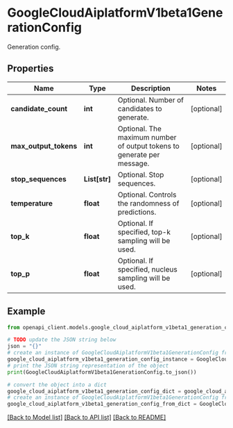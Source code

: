# GoogleCloudAiplatformV1beta1GenerationConfig

Generation config.

## Properties

Name | Type | Description | Notes
------------ | ------------- | ------------- | -------------
**candidate_count** | **int** | Optional. Number of candidates to generate. | [optional] 
**max_output_tokens** | **int** | Optional. The maximum number of output tokens to generate per message. | [optional] 
**stop_sequences** | **List[str]** | Optional. Stop sequences. | [optional] 
**temperature** | **float** | Optional. Controls the randomness of predictions. | [optional] 
**top_k** | **float** | Optional. If specified, top-k sampling will be used. | [optional] 
**top_p** | **float** | Optional. If specified, nucleus sampling will be used. | [optional] 

## Example

```python
from openapi_client.models.google_cloud_aiplatform_v1beta1_generation_config import GoogleCloudAiplatformV1beta1GenerationConfig

# TODO update the JSON string below
json = "{}"
# create an instance of GoogleCloudAiplatformV1beta1GenerationConfig from a JSON string
google_cloud_aiplatform_v1beta1_generation_config_instance = GoogleCloudAiplatformV1beta1GenerationConfig.from_json(json)
# print the JSON string representation of the object
print(GoogleCloudAiplatformV1beta1GenerationConfig.to_json())

# convert the object into a dict
google_cloud_aiplatform_v1beta1_generation_config_dict = google_cloud_aiplatform_v1beta1_generation_config_instance.to_dict()
# create an instance of GoogleCloudAiplatformV1beta1GenerationConfig from a dict
google_cloud_aiplatform_v1beta1_generation_config_from_dict = GoogleCloudAiplatformV1beta1GenerationConfig.from_dict(google_cloud_aiplatform_v1beta1_generation_config_dict)
```
[[Back to Model list]](../README.md#documentation-for-models) [[Back to API list]](../README.md#documentation-for-api-endpoints) [[Back to README]](../README.md)


